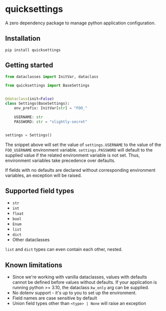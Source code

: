 # quicksettings
A zero dependency package to manage python application configuration.

## Installation

`pip install quicksettings`

## Getting started

```py
from dataclasses import InitVar, dataclass

from quicksettings import BaseSettings


@dataclass(init=False)
class Settings(BaseSettings):
    env_prefix: InitVar[str] = "FOO_"

    USERNAME: str
    PASSWORD: str = "slightly-secret"


settings = Settings()
```

The snippet above will set the value of `settings.USERNAME` to the value of the `FOO_USERNAME` environment variable.
`settings.PASSWORD` will default to the supplied value if the related environment variable is not set. Thus, environment variables take precedence over defaults.

If fields with no defaults are declared without corresponding environment variables, an exception will be raised.

## Supported field types

* `str`
* `int`
* `float`
* `bool`
* `Enum`
* `list`
* `dict`
* Other dataclasses

`list` and `dict` types can even contain each other, nested.

## Known limitations

* Since we're working with vanilla dataclasses, values with defaults cannot be defined before values without defaults. If your application is running python >= 3.10, the dataclass `kw_only` arg can be supplied.
* No dotenv support - it's up to you to set up the environment.
* Field names are case sensitive by default
* Union field types other than `<type> | None` will raise an exception 
